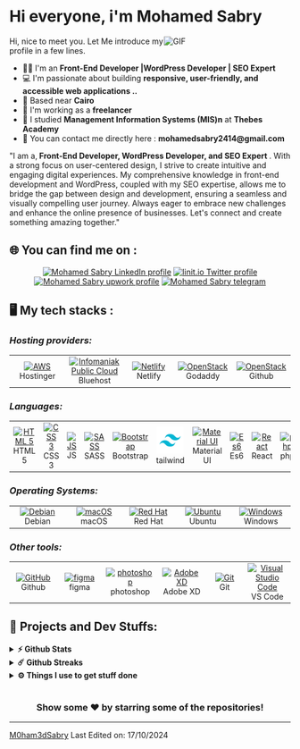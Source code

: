 # Hi everyone, i'm Mohamed Sabry
<img align="right" alt="GIF" src="https://github.com/abhisheknaiidu/abhisheknaiidu/blob/master/code.gif?raw=true" width="45%" />
<p width="45%">
Hi, nice to meet you. Let Me introduce my profile in a few lines.
  <ul>
    <li>👨‍🔧 I'm an <b>Front-End Developer |WordPress Developer | SEO Expert</b></li>
    <li>💻 I'm passionate about building  <b>responsive, user-friendly, and accessible web applications ..</b></li>
    <li>📍 Based near <b>Cairo</b></li>
    <li>🏢 I'm working as a <b>freelancer</b></li>
    <li>🌱 I studied <b>Management Information Systems (MIS)n</b> at <b>Thebes Academy</b></li>
    <li>📮 You can contact me directly here : <b>mohamedsabry2414@gmail.com</b></li>
  </ul>
"I am a,<b> Front-End Developer, WordPress Developer, and SEO Expert </b>. With a strong focus on user-centered design, I strive to create intuitive and engaging digital experiences. My comprehensive knowledge in front-end development and WordPress, coupled with my SEO expertise, allows me to bridge the gap between design and development, ensuring a seamless and visually compelling user journey. Always eager to embrace new challenges and enhance the online presence of businesses. Let's connect and create something amazing together."

</p>

## 🌐 You can find me on :
<p align="center">
  <a href="https://www.linkedin.com/in/m0ham3dsabry/" target="_blank"><img alt="Mohamed Sabry LinkedIn profile" src="https://e7.pngegg.com/pngimages/901/962/png-clipart-linkedin-computer-icons-logo-professional-network-service-social-networks-blue-angle.png" width="13%"></a>
  <a href="https://twitter.com/linit_io/" target="_blank"><img alt="linit.io Twitter profile" src="https://img.freepik.com/premium-vector/new-twitter-x-logo-vector-twitter-x-sign-vector_952796-6.jpg" width="13%"></a>
  <a href="https://www.upwork.com/freelancers/~0110f8d517846c8794" target="_blank"><img alt="Mohamed Sabry upwork profile" src="https://www.citypng.com/public/uploads/preview/upwork-square-logo-icon-png-701751694968615sgotnnc8sf.png" width="13%"></a>
  <a href="https://www.youtube.com/channel/UCprX4LgBZkGr6hcyy5NSgoQ"><img alt="Mohamed Sabry telegram" src="https://upload.wikimedia.org/wikipedia/commons/thumb/8/83/Telegram_2019_Logo.svg/1200px-Telegram_2019_Logo.svg.png" width="13%"></a>
</p>

## 🖥️ My tech stacks :

<p align="right">
  <h3><i>Hosting providers:</i></h3>
  <table>
  <tr border: none;>
    <td align="center" width="110">
      <a href="#%EF%B8%8F-my-tech-stacks-">
        <img src="https://saviynt.com/hubfs/aws.png" width="48" height="48" alt="AWS" />
      </a>
      <br>Hostinger 
    </td>	  
    <td align="center" width="110">
      <a href="#%EF%B8%8F-my-tech-stacks-">
        <img src="https://static-00.iconduck.com/assets.00/bluehost-icon-2048x2048-ypgu7y4g.png" width="48" height="48" alt="Infomaniak Public Cloud" />
      </a>
      <br>Bluehost 
    </td>
    <td align="center" width="110">
      <a href="#%EF%B8%8F-my-tech-stacks-">
        <img src="https://github.com/linitio/static-content/blob/main/img/logo/netlify-logo.png?raw=true" width="48" height="48" alt="Netlify" />
      </a>
      <br>Netlify
    </td>
    <td align="center" width="110">
      <a href="#%EF%B8%8F-my-tech-stacks-">
        <img src="https://static-00.iconduck.com/assets.00/godaddy-v2-icon-512x512-mzucmwfq.png" width="48" height="48" alt="OpenStack" />
      </a>
      <br>Godaddy
    </td>
        <td align="center" width="110">
      <a href="#%EF%B8%8F-my-tech-stacks-">
        <img src="https://e7.pngegg.com/pngimages/266/559/png-clipart-cat-stencil-social-media-github-computer-icons-logo-github-mammal-cat-like-mammal.png" width="48" height="48" alt="OpenStack" />
      </a>
      <br>Github
    </td>
  </tr>
</table>
<p>
  <h3><i>Languages:</i></h3>
  <table>
  <tr border: none;>
   <td align="center" width="110">
      <a href="#%EF%B8%8F-my-tech-stacks-">
        <img src="https://github.com/linitio/static-content/blob/main/img/logo/html5-logo.png?raw=true" width="48" height="48" alt="HTML 5" />
      </a>
      <br>HTML 5
    </td>
    <td align="center" width="110">
      <a href="#%EF%B8%8F-my-tech-stacks-">
        <img src="https://github.com/linitio/static-content/blob/main/img/logo/css3-logo.png?raw=true" width="48" height="48" alt="CSS 3" />
      </a>
      <br>CSS 3
    </td>
    <td align="center" width="110">
      <a href="#%EF%B8%8F-my-tech-stacks-">
        <img src="https://cdn.prod.website-files.com/62038ffc9cd2db4558e3c7b7/6242e5dd4337267623f1e7a5_js.svg" width="48" height="48" alt=" JS" />
      </a>
      <br>JS
    </td>
    <td align="center" width="110">
      <a href="#%EF%B8%8F-my-tech-stacks-">
        <img src="https://cdn-icons-png.flaticon.com/512/5968/5968358.png" width="48" height="48" alt="SASS" />
      </a>
      <br>SASS
    </td>
    <td align="center" width="110">
      <a href="#%EF%B8%8F-my-tech-stacks-">
        <img src="https://upload.wikimedia.org/wikipedia/commons/b/b2/Bootstrap_logo.svg" width="48" height="48" alt="Bootstrap" />
      </a>
      <br>Bootstrap
    </td>
    <td align="center" width="110">
      <a href="#%EF%B8%8F-my-tech-stacks-">
        <img src="https://raw.githubusercontent.com/kadir014/kadir014.github.io/master/assets/tailwind.png" width="48" height="48" alt="tailwind" />
      </a>
      <br>tailwind
    </td>
        <td align="center" width="110">
      <a href="#%EF%B8%8F-my-tech-stacks-">
        <img src="https://v4.material-ui.com/static/logo.png" width="48" height="48" alt="Material UI" />
      </a>
      <br>Material UI
    </td>
        <td align="center" width="110">
      <a href="#%EF%B8%8F-my-tech-stacks-">
        <img src="https://juststickers.in/wp-content/uploads/2017/11/es6-original-badge.png" width="48" height="48" alt="Es6" />
      </a>
      <br>Es6
    </td>
        <td align="center" width="110">
      <a href="#%EF%B8%8F-my-tech-stacks-">
        <img src="https://cdn-icons-png.flaticon.com/512/919/919851.png" width="48" height="48" alt="React" />
      </a>
      <br>React
    </td>
        <td align="center" width="110">
      <a href="#%EF%B8%8F-my-tech-stacks-">
        <img src="https://jtuts.com/wp-content/uploads/2016/03/PHP-logo.svg_.png" width="48" height="48" alt="php" />
      </a>
      <br>php
    </td>
        <td align="center" width="110">
      <a href="#%EF%B8%8F-my-tech-stacks-">
        <img src="https://appstore.edgenexus.io/wp-content/uploads/2018/09/mysql-logo.png" width="48" height="48" alt="mysql" />
      </a>
      <br>Mysql
    </td>
  </tr>
</table>
</p>
<p>
  <h3><i>Operating Systems:</i></h3>
  <table>
  <tr border: none;>
    <td align="center" width="110">
      <a href="#%EF%B8%8F-my-tech-stacks-">
        <img src="https://github.com/linitio/static-content/blob/main/img/logo/debian-logo.png?raw=true" width="48" height="48" alt="Debian" />
      </a>
      <br>Debian
    </td>	  
    <td align="center" width="110">
      <a href="#%EF%B8%8F-my-tech-stacks-">
        <img src="https://github.com/linitio/static-content/blob/main/img/logo/apple-logo.png?raw=true" width="48" height="48" alt="macOS" />
      </a>
      <br>macOS
    </td>
    <td align="center" width="110">
      <a href="#%EF%B8%8F-my-tech-stacks-">
        <img src="https://github.com/linitio/static-content/blob/main/img/logo/redhat-logo.png?raw=true" width="48" height="48" alt="Red Hat" />
      </a>
      <br>Red Hat
    </td>
    <td align="center" width="110">
      <a href="#%EF%B8%8F-my-tech-stacks-">
        <img src="https://github.com/linitio/static-content/blob/main/img/logo/ubuntu-logo.png?raw=true" width="48" height="48" alt="Ubuntu" />
      </a>
      <br>Ubuntu
    </td>
    <td align="center" width="110">
      <a href="#%EF%B8%8F-my-tech-stacks-">
        <img src="https://github.com/linitio/static-content/blob/main/img/logo/windows-logo.png?raw=true" width="48" height="48" alt="Windows" />
      </a>
      <br>Windows
    </td>
  </tr>
</table>
</p>
<p>
  <h3><i>Other tools:</i></h3>
  <table>
  <tr border: none;>
    <td align="center" width="110">
      <a href="#%EF%B8%8F-my-tech-stacks-">
        <img src="https://github.com/linitio/static-content/blob/main/img/logo/github-logo.png?raw=true" width="48" height="48" alt="GitHub" />
      </a>
      <br>Github
    </td>	  
    <td align="center" width="110">
      <a href="#%EF%B8%8F-my-tech-stacks-">
        <img src="https://static-00.iconduck.com/assets.00/figma-icon-512x512-b9x5lzoi.png" width="48" height="48" alt="figma" />
      </a>
      <br>figma
    </td>
    <td align="center" width="110">
      <a href="#%EF%B8%8F-my-tech-stacks-">
        <img src="https://seeklogo.com/images/A/adobe-photoshop-cc-circle-logo-3BE8AF841D-seeklogo.com.png" width="48" height="48" alt="photoshop" />
      </a>
      <br>photoshop
    </td>
    <td align="center" width="110">
      <a href="#%EF%B8%8F-my-tech-stacks-">
        <img src="https://cdn.iconscout.com/icon/free/png-256/free-xd-logo-icon-download-in-svg-png-gif-file-formats--social-media-pack-logos-icons-1912062.png" width="48" height="48" alt="Adobe XD" />
      </a>
      <br>Adobe XD
    </td>
    <td align="center" width="110">
      <a href="#%EF%B8%8F-my-tech-stacks-">
        <img src="https://github.com/linitio/static-content/blob/main/img/logo/git-logo.png?raw=true" width="48" height="48" alt="Git" />
      </a>
      <br>Git
    </td>	  
      <td align="center" width="110">
      <a href="#%EF%B8%8F-my-tech-stacks-">
        <img src="https://github.com/linitio/static-content/blob/main/img/logo/visual-studio-logo.png?raw=true" width="48" height="48" alt="Visual Studio Code" />
      </a>
      <br>VS Code
    </td>
  </tr>
  <tr>
</table>
</p>

## 🚧 Projects and Dev Stuffs:

<details>	
  <summary><b>⚡ Github Stats</b></summary>
	
  <br />
  <img height="180em" src="https://github-readme-stats.vercel.app/api?username=M0ham3dSabry&show_icons=true&hide_border=true&&count_private=true&include_all_commits=true" />
  <img height="180em" src="https://github-readme-stats.vercel.app/api/top-langs/?username=M0ham3dSabry&exclude_repo=KNN-Image-Classification&show_icons=true&hide_border=true&layout=compact&langs_count=8"/>
</details>

<details>	
  <summary><b>☄️ Github Streaks</b></summary>

  <br />
  <img height="180em" src="https://github-readme-streak-stats.herokuapp.com/?user=M0ham3dSabry&hide_border=true" />
</details>


<details>	
  <br />
  <summary><b>⚙️ Things I use to get stuff done</b></summary>
  	<ul>
  	    <li><b>OS:</b> windows 10</li>
  	    <li><b>Browser: </b> Google Chrome Web Browser</li>
	    <li><b>Terminal: </b>Cmder | Console Emulator</li>
	    <li><b>Code Editor:</b> VSCode</li>
	    <li><b>To Stay Updated:</b> linit.io, Medium, Linkedin, Twitter, UpWork and telegram.</li>
	</ul>	
</details>

#

<div align="center">

### Show some ❤️ by starring some of the repositories!

</div>

------
[M0ham3dSabry](https://github.com/M0ham3dSabry)
Last Edited on: 17/10/2024 
